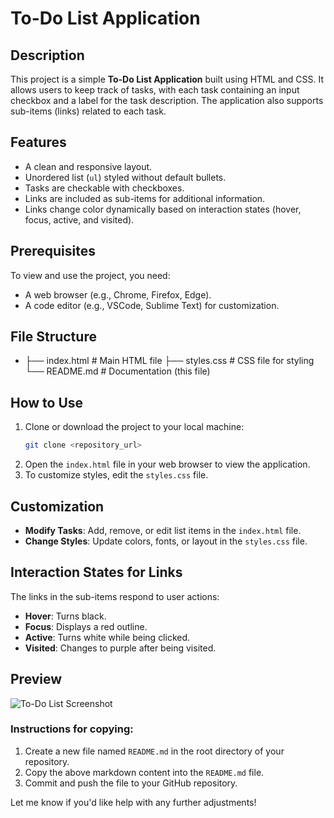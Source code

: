 # To-Do List Application

## Description
This project is a simple **To-Do List Application** built using HTML and CSS. It allows users to keep track of tasks, with each task containing an input checkbox and a label for the task description. The application also supports sub-items (links) related to each task.

## Features
- A clean and responsive layout.
- Unordered list (`ul`) styled without default bullets.
- Tasks are checkable with checkboxes.
- Links are included as sub-items for additional information.
- Links change color dynamically based on interaction states (hover, focus, active, and visited).

## Prerequisites
To view and use the project, you need:
- A web browser (e.g., Chrome, Firefox, Edge).
- A code editor (e.g., VSCode, Sublime Text) for customization.

## File Structure
- ├── index.html # Main HTML file ├── styles.css # CSS file for styling └── README.md # Documentation (this file)


## How to Use
1. Clone or download the project to your local machine:
   ```bash
   git clone <repository_url>
2. Open the `index.html` file in your web browser to view the application.
3. To customize styles, edit the `styles.css` file.

## Customization

- **Modify Tasks**: Add, remove, or edit list items in the `index.html` file.
- **Change Styles**: Update colors, fonts, or layout in the `styles.css` file.

## Interaction States for Links

The links in the sub-items respond to user actions:

- **Hover**: Turns black.
- **Focus**: Displays a red outline.
- **Active**: Turns white while being clicked.
- **Visited**: Changes to purple after being visited.

## Preview

![To-Do List Screenshot](./ToDo-LIst.jpg)


### Instructions for copying:
1. Create a new file named `README.md` in the root directory of your repository.
2. Copy the above markdown content into the `README.md` file.
3. Commit and push the file to your GitHub repository.

Let me know if you'd like help with any further adjustments!
